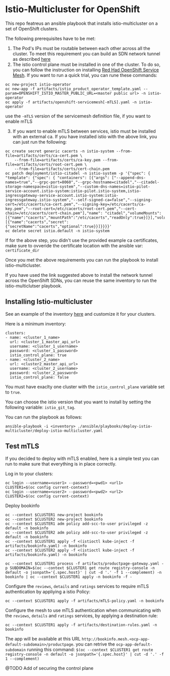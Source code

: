 # Istio-Multicluster for OpenShift

This repo featreus an ansible playbook that installs istio-multicluster on a set of OpenShift clusters.

The following prerequisites have to be met:

1. The Pod's IPs must be routable between each other across all the cluster. To meet this requirement you can build an SDN network tunnel as described [here](https://blog.openshift.com/connecting-multiple-openshift-sdns-with-a-network-tunnel/)
2. The istio control plane must be installed in one of the cluster. To do so, you can follow the instruction on installing [Red Had OpenShift Service Mesh](https://docs.openshift.com/container-platform/3.11/servicemesh-install/servicemesh-install.html). If you want to run a quick trial, you can rune these commands:
```
oc new-project istio-operator
oc new-app -f artifacts/istio_product_operator_template.yaml --param=OPENSHIFT_ISTIO_MASTER_PUBLIC_URL=<master public url> -n istio-operator
oc apply -f artifacts/openshift-servicemesh[-mTLS].yaml -n istio-operator
```
use the `-mTLS` version of the servicemesh definition file, if you want to enable mTLS

3. If you want to enable mTLS between services, istio must be installed with an external ca. If you have installed istio with the above link, you can just run the following:
```
oc create secret generic cacerts -n istio-system --from-file=artifacts/certs/ca-cert.pem \
    --from-file=artifacts/certs/ca-key.pem --from-file=artifacts/certs/root-cert.pem \
    --from-file=artifacts/certs/cert-chain.pem
oc patch deployment/istio-citadel -n istio-system -p '{"spec": { "template": {"spec": { "containers": [{"args": ["--append-dns-names=true","--grpc-port=8060","--grpc-hostname=citadel","--citadel-storage-namespace=istio-system","--custom-dns-names=istio-pilot-service-account.istio-system:istio-pilot.istio-system,istio-ingressgateway-service-account.istio-system:istio-ingressgateway.istio-system","--self-signed-ca=false","--signing-cert=/etc/cacerts/ca-cert.pem","--signing-key=/etc/cacerts/ca-key.pem","--root-cert=/etc/cacerts/root-cert.pem","--cert-chain=/etc/cacerts/cert-chain.pem"],"name": "citadel","volumeMounts": [{"name":"cacerts","mountPath":"/etc/cacerts","readOnly":true}]}],"volumes":[{"name":"cacerts","secret":{"secretName":"cacerts","optional":true}}]}}}}'
oc delete secret istio.default -n istio-system
```
If for the above step, you didn't use the provided example ca certificates, make sure to ovveride the certificate location with the ansible var: `certificate_dir`

Once you met the above requirements you can run the playbook to install istio-multicluster.

If you have used the link suggested above to install the network tunnel across the OpenShift SDNs, you can reuse the same inventory to run the istio-multiclutser playbook.

## Installing Istio-multicluster

See an example of the inventory [here](./ansible/inventory) and customize it for your clusters.

Here is a minimum inventory:
```
clusters:
- name: <cluster_1_name>
  url: <cluster_1_master_api_url>
  username: <cluster_1_username>
  password: <cluster_1_password>
  istio_control_plane: true  
- name: <cluster_2_name>
  url: <cluster2_master_api_url>
  username: <cluster_2_username>
  password: <cluster_2_password>
  istio_control_plane: false 
```
You must have exaclty one cluster with the `istio_control_plane` variable set to `true`.

You can choose the istio version that you want to install by setting the following variable: `istio_git_tag`.

You can run the playbook as follows:

```
ansible-playbook -i <inventory> ./ansible/playbooks/deploy-istio-multicluster/deploy-istio-multicluster.yaml
```
## Test mTLS

If you decided to deploy with mTLS enabled, here is a simple test you can run to make sure that everything is in place correctly.

Log in to your clusters:

```
oc login --username=<user1> --password=<pwd1> <url1>
CLUSTER1=$(oc config current-context)
oc login --username=<user2> --password=<pwd2> <url2>
CLUSTER2=$(oc config current-context)
```

Deploy bookinfo

```
oc --context $CLUSTER1 new-project bookinfo
oc --context $CLUSTER2 new-project bookinfo
oc --context $CLUSTER1 adm policy add-scc-to-user privileged -z default -n bookinfo
oc --context $CLUSTER2 adm policy add-scc-to-user privileged -z default -n bookinfo
oc --context $CLUSTER1 apply -f <(istioctl kube-inject -f artifacts/bookinfo.yaml) -n bookinfo
oc --context $CLUSTER2 apply -f <(istioctl kube-inject -f artifacts/bookinfo.yaml) -n bookinfo

oc --context $CLUSTER1 process -f artifacts/productpage-gateway.yaml -p SUBDOMAIN=$(oc --context $CLUSTER1 get route registry-console -n default -o jsonpath='{.spec.host}' | cut -d '.' -f 1 --complement) -n bookinfo | oc --context $CLUSTER1 apply -n bookinfo -f -
```

Configure the `reviews`, `details` and `ratings` services to require mTLS authentication by appliying a istio Policy:
```
oc --context $CLUSTER1 apply -f artifacts/mTLS-policy.yaml -n bookinfo
```

Configure the mesh to use mTLS authentication when communicating with the `reviews`, `details` and `ratings` services, by applying a destination rule:
```
oc --context $CLUSTER1 apply -f artifacts/destination-rules.yaml -n bookinfo
```

The app will be available at this URL `http://bookinfo.mesh.<ocp-app-default-subdomain>/productpage`.
you can retrive the `ocp-app-default-subdomain` running this command: `$(oc --context $CLUSTER1 get route registry-console -n default -o jsonpath='{.spec.host}' | cut -d '.' -f 1 --complement)`



@TODO Add of securing the control plane